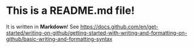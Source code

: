 # This is a README.md file!

It is written in **Markdown**! See https://docs.github.com/en/get-started/writing-on-github/getting-started-with-writing-and-formatting-on-github/basic-writing-and-formatting-syntax
